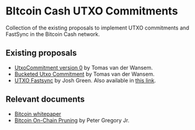 # BItcoin Cash UTXO Commitments

Collection of the existing proposals to implement UTXO commitments and FastSync in the Bitcoin Cash network.

## Existing proposals

- [UtxoCommitment version 0](https://github.com/tomasvdw/bips/blob/master/ecmh-utxo-commitment-0.mediawiki) by Tomas van der Wansem.
- [Bucketed Utxo Commitment](https://github.com/tomasvdw/bips/blob/master/BIP-UtxoCommitBucket.mediawiki) by Tomas van der Wansem.
- [UTXO Fastsync](https://bitcoincashresearch.org/t/chip-2021-07-utxo-fastsync/502) by Josh Green. Also available in [this link](https://github.com/SoftwareVerde/bitcoin-verde/blob/master/specification/utxo-fastsync-chip-20210625.md).

## Relevant documents

- [Bitcoin whitepaper](https://www.bitcoin.com/bitcoin.pdf)
- [Bitcoin On-Chain Pruning](https://www.scribd.com/document/317130737/Bitcoin-On-Chain-Pruning) by Peter Gregory Jr.
